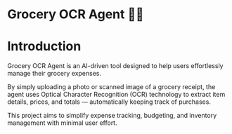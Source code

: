 # Grocery OCR Agent 🛒🧾

# Introduction
Grocery OCR Agent is an AI-driven tool designed to help users effortlessly manage their grocery expenses.

By simply uploading a photo or scanned image of a grocery receipt, the agent uses Optical Character Recognition (OCR) technology to extract item details, prices, and totals — automatically keeping track of purchases.

This project aims to simplify expense tracking, budgeting, and inventory management with minimal user effort.